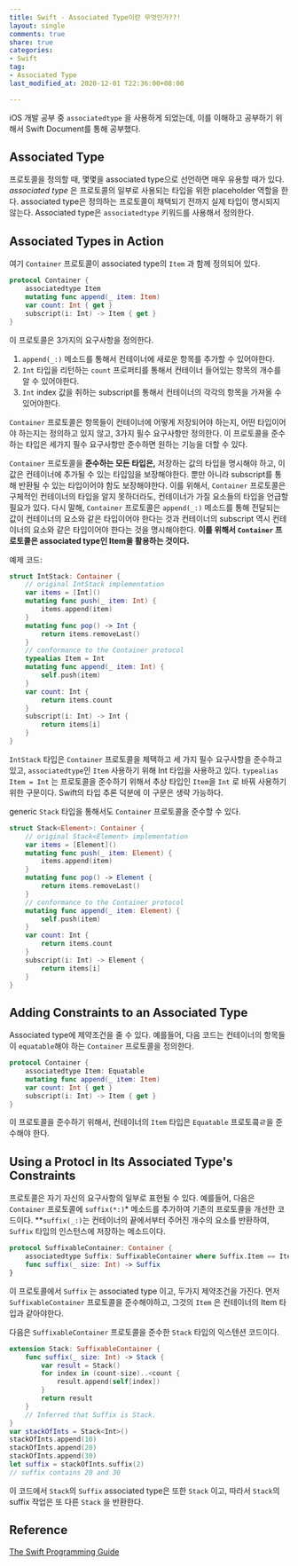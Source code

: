 ```yaml
---
title: Swift - Associated Type이란 무엇인가??!
layout: single
comments: true
share: true
categories:
- Swift
tag:
- Associated Type
last_modified_at: 2020-12-01 T22:36:00+08:00

---
```



iOS 개발 공부 중 `associatedtype` 을 사용하게 되었는데, 이를 이해하고 공부하기 위해서 Swift Document를 통해 공부했다.

## Associated Type

프로토콜을 정의할 때, 몇몇을 associated type으로 선언하면 매우 유용할 때가 있다. *associated type* 은 프로토콜의 일부로 사용되는 타입을 위한 placeholder 역할을 한다. associated type은 정의하는 프로토콜이 채택되기 전까지 실제 타입이 명시되지 않는다. Associated type은 `associatedtype` 키워드를 사용해서 정의한다.

## Associated Types in Action

여기 `Container` 프로토콜이 associated type의 `Item` 과 함께 정의되어 있다. 

```swift
protocol Container {
    associatedtype Item
    mutating func append(_ item: Item)
    var count: Int { get }
    subscript(i: Int) -> Item { get }
}
```

이 프로토콜은 3가지의 요구사항을 정의한다.

1. `append(_:)` 메소드를 통해서 컨테이너에 새로운 항목를 추가할 수 있어야한다. 
2. `Int` 타입을 리턴하는 `count` 프로퍼티를 통해서 컨테이너 들어있는 항목의 개수를 알 수 있어야한다.
3. `Int` index 값을 취하는 subscript를 통해서 컨테이너의 각각의 항목을 가져올 수 있어야한다.

 `Container` 프로토콜은 항목들이 컨테이너에 어떻게 저장되어야 하는지, 어떤 타입이어야 하는지는 정의하고 있지 않고, 3가지 필수 요구사항만 정의한다. 이 프로토콜을 준수하는 타입은 세가지 필수 요구사항만 준수하면 원하는 기능을 더할 수 있다.

  `Container` 프로토콜을 **준수하는 모든 타입은,** 저장하는 값의 타입을 명시해야 하고, 이 값은 컨테이너에 추가될 수 있는 타입임을 보장해야한다. 뿐만 아니라 subscript를 통해 반환될 수 있는 타입이어야 함도 보장해야한다. 이를 위해서, `Container` 프로토콜은 구체적인 컨테이너의 타입을 알지 못하더라도, 컨테이너가 가질 요소들의 타입을 언급할 필요가 있다. 다시 말해, `Container` 프로토콜은 `append(_:)` 메소드를 통해 전달되는 값이 컨테이너의 요소와 같은 타입이어야 한다는 것과 컨테이너의 subscript 역시 컨테이너의 요소와 같은 타입이어야 한다는 것을 명시해야한다. **이를 위해서 `Container` 프로토콜은 associated type인 Item을 활용하는 것이다.**

예제 코드:

```swift
struct IntStack: Container {
    // original IntStack implementation
    var items = [Int]()
    mutating func push(_ item: Int) {
        items.append(item)
    }
    mutating func pop() -> Int {
        return items.removeLast()
    }
    // conformance to the Container protocol
    typealias Item = Int
    mutating func append(_ item: Int) {
        self.push(item)
    }
    var count: Int {
        return items.count
    }
    subscript(i: Int) -> Int {
        return items[i]
    }
}
```

`IntStack` 타입은 `Container` 프로토콜을 체택하고 세 가지 필수 요구사항을 준수하고 있고, `associatedtype`인 `Item` 사용하기 위해 Int 타입을 사용하고 있다. `typealias Item = Int` 는 프로토콜을 준수하기 위해서 추상 타입인 `Item`을 `Int` 로 바꿔 사용하기 위한 구문이다. Swift의 타입 추론 덕분에 이 구문은 생략 가능하다.

generic `Stack` 타입을 통해서도 `Container` 프로토콜을 준수할 수 있다.

```swift
struct Stack<Element>: Container {
    // original Stack<Element> implementation
    var items = [Element]()
    mutating func push(_ item: Element) {
        items.append(item)
    }
    mutating func pop() -> Element {
        return items.removeLast()
    }
    // conformance to the Container protocol
    mutating func append(_ item: Element) {
        self.push(item)
    }
    var count: Int {
        return items.count
    }
    subscript(i: Int) -> Element {
        return items[i]
    }
}
```

## Adding Constraints to an Associated Type

Associated type에 제약조건을 줄 수 있다. 예를들어, 다음 코드는 컨테이너의 항목들이 `equatable`해야 하는 `Container` 프로토콜을 정의한다.

```swift
protocol Container {
    associatedtype Item: Equatable
    mutating func append(_ item: Item)
    var count: Int { get }
    subscript(i: Int) -> Item { get }
}
```

이 프로토콜을 준수하기 위해서, 컨테이너의 `Item` 타입은 `Equatable` 프로토콬ㄹ을 준수해야 한다.

## Using a Protocl in Its Associated Type's Constraints

프로토콜은 자기 자신의 요구사항의 일부로 표현될 수 있다. 예를들어, 다음은 `Container` 프로토콜에 `suffix(*:)`*  메소드를 추가하여 기존의 프로토콜을 개선한 코드이다. **`suffix(_:)`는 컨테이너의 끝에서부터 주어진 개수의 요소를 반환하여, `Suffix` 타입의 인스턴스에 저장하는 메소드이다. 

```swift
protocol SuffixableContainer: Container {
    associatedtype Suffix: SuffixableContainer where Suffix.Item == Item
    func suffix(_ size: Int) -> Suffix
}
```

이 프로토콜에서 `Suffix` 는 associated type 이고, 두가지 제약조건을 가진다. 먼저 `SuffixableContainer` 프로토콜을 준수해야하고, 그것의 `Item` 은 컨테이너의 Item 타입과 같아야한다. 

다음은 `SuffixableContainer` 프로토콜을 준수한  `Stack` 타입의 익스텐션 코드이다.

```swift
extension Stack: SuffixableContainer {
    func suffix(_ size: Int) -> Stack {
        var result = Stack()
        for index in (count-size)..<count {
            result.append(self[index])
        }
        return result
    }
    // Inferred that Suffix is Stack.
}
var stackOfInts = Stack<Int>()
stackOfInts.append(10)
stackOfInts.append(20)
stackOfInts.append(30)
let suffix = stackOfInts.suffix(2)
// suffix contains 20 and 30
```

이 코드에서 `Stack`의 `Suffix` associated type은 또한 `Stack` 이고, 따라서 `Stack`의suffix 작업은 또 다른 `Stack` 을 반환한다.

## Reference

[The Swift Programming Guide](https://docs.swift.org/swift-book/LanguageGuide/Generics.html)
